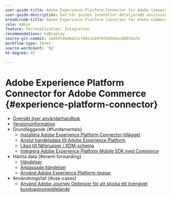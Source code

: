 ```yaml
---
user-guide-title: Adobe Experience Platform Connector for Adobe Commerce
user-guide-description: Den här guiden innehåller detaljerade anvisningar om hur du använder Adobe Experience Platform Connector för Adobe Commerce.
breadcrumb-title: Adobe Experience Platform Connector for Adobe Commerce
role: Admin
feature: Personalization, Integration
recommendations: noDisplay
source-git-commit: 24494546d6d21cf46e3cb9f0fdd503ec8007daf8
workflow-type: tm+mt
source-wordcount: '92'
ht-degree: 4%

---
```


# Adobe Experience Platform Connector for Adobe Commerce {#experience-platform-connector}

- [Översikt över användarhandbok](overview.md)
- [Versionsinformation](release-notes.md)
- Grundläggande {#fundamentals}
   - [Installera Adobe Experience Platform Connector-tillägget](install.md)
   - [Anslut handelsdata till Adobe Experience Platform](connect-data.md)
   - [Lägg till fältgrupper i XDM-schema](update-xdm.md)
   - [Integrera Adobe Experience Platform Mobile SDK med Commerce](mobile-sdk-epc.md)
- Hämta data {#event-forwarding}
   - [Händelser](events.md)
   - [Anpassade händelser](custom-events.md)
   - [Använd Adobe Experience Platform-taggar](using-tags.md)
- Användningsfall {#use-cases}
   - [Använd Adobe Journey Optimizer för att skicka ett övergivet kundvagnsmeddelande](using-ajo.md)
